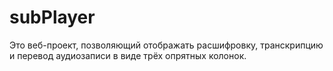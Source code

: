 # subPlayer
Это веб-проект, позволяющий отображать расшифровку, транскрипцию и перевод аудиозаписи в виде трёх опрятных колонок. 
